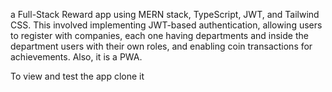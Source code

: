 a Full-Stack Reward app using MERN stack,
TypeScript, JWT, and Tailwind CSS. This involved
implementing JWT-based authentication, allowing
users to register with companies, each one having departments 
and inside the department users with their own roles, and enabling coin
transactions for achievements. Also, it is a PWA.

To view and test the app clone it

